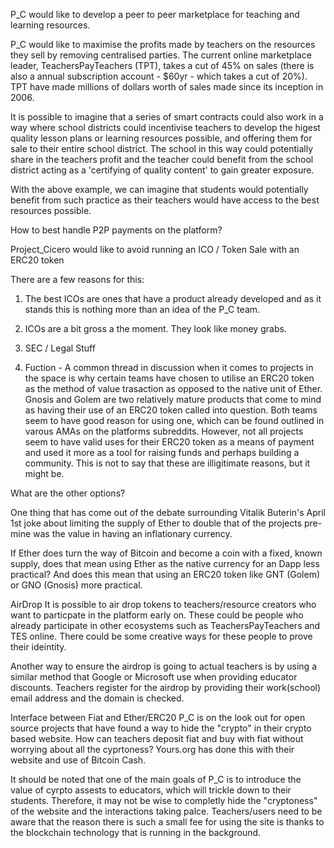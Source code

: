P_C would like to develop a peer to peer marketplace for teaching and learning resources.

P_C would like to maximise the profits made by teachers on the resources they sell by removing centralised parties. The current online marketplace leader, TeachersPayTeachers (TPT), takes a cut of 45% on sales (there is also a annual subscription account - $60yr -  which takes a cut of 20%). TPT have made millions of dollars worth of sales made since its inception in 2006.

It is possible to imagine that a series of smart contracts could also work in a way where school districts could incentivise teachers to develop the higest quality lesson plans or learning resources possible, and offering them for sale to their entire school district. The school in this way could potentially share in the teachers profit and the teacher could benefit from the school district acting as a 'certifying of quality content' to gain greater exposure.

With the above example, we can imagine that students would potentially benefit from such practice as their teachers would have access to the best resources possible. 


How to best handle P2P payments on the platform?

Project_Cicero would like to avoid running an ICO / Token Sale with an ERC20 token

There are a few reasons for this:

1. The best ICOs are ones that have a product already developed and as it stands this is nothing more than an idea of the P_C team.

2. ICOs are a bit gross a the moment. They look like money grabs. 

3. SEC / Legal Stuff 

4. Fuction - A common thread in discussion when it comes to projects in the space is why certain teams have chosen to utilise an ERC20 token as the method of value trasaction as opposed to the native unit of Ether. Gnosis and Golem are two relatively mature products that come to mind as having their use of an ERC20 token called into question. Both teams seem to have good reason for using one, which can be found outlined in varous AMAs on the platforms subreddits. However, not all projects seem to have valid uses for their ERC20 token as a means of payment and used it more as a tool for raising funds and perhaps building a community. This is not to say that these are illigitimate reasons, but it might be.


What are the other options?

One thing that has come out of the debate surrounding Vitalik Buterin's April 1st joke about limiting the supply of Ether to double that of the projects pre-mine was the value in having an inflationary currency. 

If Ether does turn the way of Bitcoin and become a coin with a fixed, known supply, does that mean using Ether as the native currency for an Dapp less practical? And does this mean that using an ERC20 token like GNT (Golem) or GNO (Gnosis) more practical. 

AirDrop
It is possible to air drop tokens to teachers/resource creators who want to particpate in the platform early on. These could be people who already participate in other ecosystems such as TeachersPayTeachers and TES online. There could be some creative ways for these people to prove their ideintity. 

Another way to ensure the airdrop is going to actual teachers is by using a similar method that Google or Microsoft use when providing educator discounts. Teachers register for the airdrop by providing their work(school) email address and the domain is checked.

Interface between Fiat and Ether/ERC20
P_C is on the look out for open source projects that have found a way to hide the "crypto" in their crypto based website. How can teachers deposit fiat and buy with fiat without worrying about all the cyprtoness? Yours.org has done this with their website and use of Bitcoin Cash.

It should be noted that one of the main goals of P_C is to introduce the value of cyrpto assests to educators, which will trickle down to their students. Therefore, it may not be wise to completly hide the "cryptoness" of the website and the interactions taking palce. Teachers/users need to be aware that the reason there is such a small fee for using the site is thanks to the blockchain technology that is running in the background.
